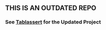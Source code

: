 ## THIS IS AN OUTDATED REPO
### See [Tablassert](https://github.com/SkyeAv/Tablassert) for the Updated Project
